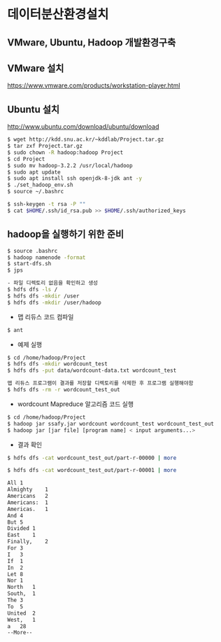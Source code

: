 # 데이터분산환경설치

## VMware, Ubuntu, Hadoop 개발환경구축

## VMware 설치

https://www.vmware.com/products/workstation-player.html

## Ubuntu 설치

http://www.ubuntu.com/download/ubuntu/download

```bash
$ wget http://kdd.snu.ac.kr/~kddlab/Project.tar.gz
$ tar zxf Project.tar.gz
$ sudo chown -R hadoop:hadoop Project
$ cd Project
$ sudo mv hadoop-3.2.2 /usr/local/hadoop
$ sudo apt update
$ sudo apt install ssh openjdk-8-jdk ant -y
$ ./set_hadoop_env.sh
$ source ~/.bashrc

$ ssh-keygen -t rsa -P ""
$ cat $HOME/.ssh/id_rsa.pub >> $HOME/.ssh/authorized_keys

```

## hadoop을 실행하기 위한 준비

```bash
$ source .bashrc
$ hadoop namenode -format
$ start-dfs.sh
$ jps

- 파일 디렉토리 없음을 확인하고 생성
$ hdfs dfs -ls /
$ hdfs dfs -mkdir /user
$ hdfs dfs -mkdir /user/hadoop
```

- 맵 리듀스 코드 컴파일

```bash
$ ant
```

- 예제 실행

```bash
$ cd /home/hadoop/Project
$ hdfs dfs -mkdir wordcount_test
$ hdfs dfs -put data/wordcount-data.txt wordcount_test

맵 리듀스 프로그램이 결과를 저장할 디렉토리를 삭제한 후 프로그램 실행해야함
$ hdfs dfs -rm -r wordcount_test_out
```

- wordcount Mapreduce 알고리즘 코드 실행

```bash
$ cd /home/hadoop/Project
$ hadoop jar ssafy.jar wordcount wordcount_test wordcount_test_out
$ hadoop jar [jar file] [program name] < input arguments...>
```

- 결과 확인

```bash
$ hdfs dfs -cat wordcount_test_out/part-r-00000 | more

$ hdfs dfs -cat wordcount_test_out/part-r-00001 | more
```

```bash
All	1
Almighty	1
Americans	2
Americans:	1
Americas.	1
And	4
But	5
Divided	1
East	1
Finally,	2
For	3
I	3
If	1
In	2
Let	8
Nor	1
North	1
South,	1
The	3
To	5
United	2
West,	1
a	28
--More--
```
